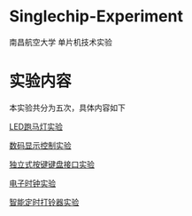 # Singlechip-Experiment
南昌航空大学 单片机技术实验

# 实验内容
本实验共分为五次，具体内容如下

[LED跑马灯实验](#实验一%20LED跑马灯实验)

[数码显示控制实验](#实验二LED数码显示控制实验说明)

[独立式按键键盘接口实验](#实验三独立式按键键盘接口实验实验说明)

[电子时钟实验](#实验四电子时钟实验说明)

[智能定时打铃器实验](#实验五智能定时打铃器实验说明)
